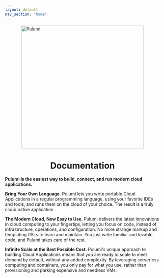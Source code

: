 ```yaml
---
layout: default
nav_section: "home"
---
```


<div class="pulumi-jumbotron">
    <div class="container">
        <img src="images/logo/transparent-black-text-large.png" alt="Pulumi" style="display: block; margin: auto" width="400">
        <h1 class="display-3 title" style="text-align: center">Documentation</h1>
    </div>
</div>

**Pulumi is the easiest way to build, connect, and run modern cloud applications.**

**Bring Your Own Language.**  Pulumi lets you write portable Cloud Applications in a regular programming  language, using your favorite IDEs and tools, and runs them on the cloud of your choice.  The result is a truly
cloud native application.

**The Modern Cloud, Now Easy to Use.**  Pulumi delivers the latest innovations in cloud computing to your fingertips,
letting you focus on code, instead of infrastructure, operations, and configuration.  No more strange markup and
templating DSLs to learn and maintain.  You just write familiar and lovable code, and Pulumi takes care of the rest.

**Infinite Scale at the Best Possible Cost.**  Pulumi's unique approach to building Cloud Applications means that you
are ready to scale to meet demand by default, without any added complexity.  By leveraging serverless computing and
containers, you only pay for what you use, rather than provisioning and parking expensive and needless VMs.
